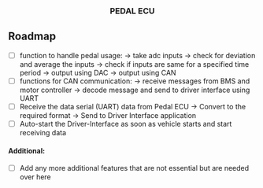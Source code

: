 
<h3 align="center">PEDAL ECU</h3>

## Roadmap

- [ ] function to handle pedal usage: -> take adc inputs -> check for deviation and average the inputs -> check if inputs are same for a specified time period -> output using DAC -> output using CAN
- [ ] functions for CAN communication: -> receive messages from BMS and motor controller -> decode message and send to driver interface using UART
- [ ] Receive the data serial (UART) data from Pedal ECU -> Convert to the required format -> Send to Driver Interface application
- [ ] Auto-start the Driver-Interface as soon as vehicle starts and start receiving data  

#### Additional:
- [ ] Add any more additional features that are not essential but are needed over here

